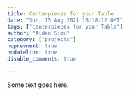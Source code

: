 ```yaml
---
title: Centerpieces for your Table
date: "Sun, 15 Aug 2021 16:18:12 GMT"
tags: ["centerpieces for your Table"]
author: "Aidan Simu"
category: ["projects"]
noprevnext: true
nodateline: true
disable_comments: true

---
```


Some text goes here.

